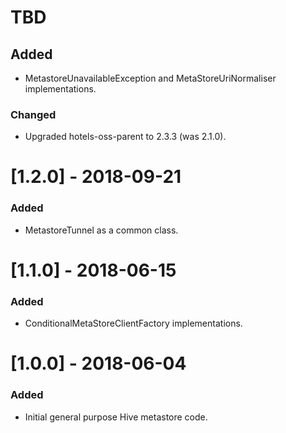 # TBD
## Added
* MetastoreUnavailableException and MetaStoreUriNormaliser implementations.

### Changed
* Upgraded hotels-oss-parent to 2.3.3 (was 2.1.0).

# [1.2.0] - 2018-09-21
### Added
* MetastoreTunnel as a common class.

# [1.1.0] - 2018-06-15
### Added
* ConditionalMetaStoreClientFactory implementations.

# [1.0.0] - 2018-06-04
### Added
* Initial general purpose Hive metastore code.
